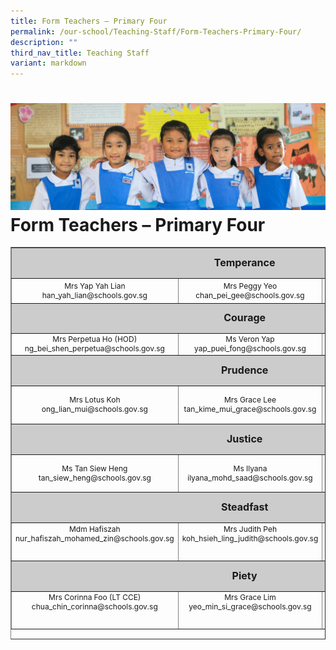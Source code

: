 ```yaml
---
title: Form Teachers – Primary Four
permalink: /our-school/Teaching-Staff/Form-Teachers-Primary-Four/
description: ""
third_nav_title: Teaching Staff
variant: markdown
---
```

![](/images/Banners/banner_ourschool__5_.jpg)
Form Teachers – Primary Four
============================

<table style="text-align: center; font-size: 12px; border-collapse: collapse; width: 100%; height: 628px;" border="1" width="100%">
<tbody>
<tr style="height: 42px;">
<td style="font-size: 16px; background-color: #cccccc; width: 100%; height: 42px; text-align: center" colspan="3"><strong>Temperance</strong></td>
</tr>
<tr style="height: 34px;">
<td style="width: 32%; height: 34px;" width="32%">Mrs Yap Yah Lian<br>
han_yah_lian@schools.gov.sg
</td>
<td style="width: 22.8966%; height: 34px;" width="31%">Mrs Peggy Yeo<br>
chan_pei_gee@schools.gov.sg
</td>
<td style="width: 39.4384%; height: 34px;">&nbsp;</td>
</tr>
<tr style="height: 41px;">
<td style="font-size: 16px; background-color: #cccccc; width: 100%; height: 41px; text-align: center" colspan="3"><strong>Courage</strong></td>
</tr>
<tr style="height: 26px;">
<td style="width: 32%; height: 26px;">Mrs Perpetua Ho (HOD)
ng_bei_shen_perpetua@schools.gov.sg
</td>
<td style="width: 20.8966%; height: 26px;" width="32%">Ms Veron Yap
yap_puei_fong@schools.gov.sg
</td>
	<td style="width: 20.8966%; height: 26px;" width="32%">
</td>

</tr>
<tr style="height: 42px;">
<td style="font-size: 16px; background-color: #cccccc; width: 100%; height: 42px; text-align: center" colspan="3"><strong>Prudence</strong></td>
</tr>
<tr style="height: 55px;">
<td style="width: 32%; height: 55px;">Mrs Lotus Koh<br>ong_lian_mui@schools.gov.sg</td>
<td style="width: 22.8966%; height: 55px;">
Mrs Grace Lee<br>
tan_kime_mui_grace@schools.gov.sg
</td>
	<td style="width: 22.8966%; height: 55px;">
Mrs Yogalakshmi<br>tamilselvan_yogalakshmi@schools.gov.sg
</td>
</tr>
<tr style="height: 42px;">
<td style="font-size: 16px; background-color: #cccccc; width: 100%; height: 42px; text-align: center" colspan="3"><strong>Justice</strong></td>
</tr>
<tr style="height: 55px;">
<td style="width: 32%; height: 55px;" width="32%">Ms Tan Siew Heng<br>
tan_siew_heng@schools.gov.sg
</td>
<td style="width: 22.8966%; height: 55px;">Ms Ilyana<br>
ilyana_mohd_saad@schools.gov.sg</td>
</tr>
<tr style="height: 42px;">
<td style="font-size: 16px; background-color: #cccccc; width: 100%; height: 42px; text-align: center" colspan="3"><strong>Steadfast</strong></td>
</tr>
<tr style="height: 55px;" valign="top">
<td style="width: 32%; height: 55px;">Mdm Hafiszah<br>
nur_hafiszah_mohamed_zin@schools.gov.sg
</td>
<td style="width: 22.8966%; height: 55px;">Mrs Judith Peh<br>koh_hsieh_ling_judith@schools.gov.sg</td>
<td style="width: 39.4384%; height: 55px;">&nbsp;</td>
</tr>
<tr style="height: 42px;">
<td style="font-size: 16px; background-color: #cccccc; width: 100%; height: 42px; text-align: center" colspan="3"><strong>Piety</strong></td>
</tr>
<tr style="height: 55px;" valign="top">
<td style="width: 32%; height: 55px;">Mrs Corinna Foo (LT CCE)<br>
chua_chin_corinna@schools.gov.sg
</td>
<td style="width: 22.8966%; height: 55px;" width="31%">Mrs Grace Lim<br>
yeo_min_si_grace@schools.gov.sg
</td>
<td style="width: 39.4384%; height: 55px;">&nbsp;</td>
</tr>
</tbody>
</table>